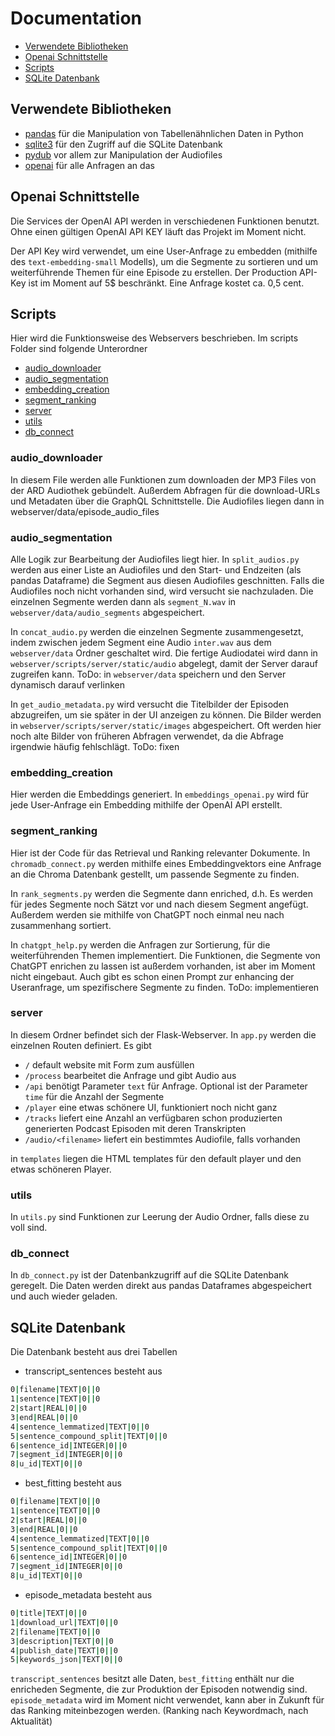 # Documentation

- [Verwendete Bibliotheken](#verwendete-Bibliotheken)
- [Openai Schnittstelle](#Openai-Schnittstelle)
- [Scripts](#Scripts)
- [SQLite Datenbank](#SQLite-Datenbank)


## Verwendete Bibliotheken

- [pandas](https://pandas.pydata.org/pandas-docs/stable/index.html) für die Manipulation von Tabellenähnlichen Daten in Python
- [sqlite3](https://docs.python.org/3/library/sqlite3.html) für den Zugriff auf die SQLite Datenbank
- [pydub](https://github.com/jiaaro/pydub) vor allem zur Manipulation der Audiofiles
- [openai](https://github.com/openai/openai-python) für alle Anfragen an das 

## Openai Schnittstelle

Die Services der OpenAI API werden in verschiedenen Funktionen benutzt.
Ohne einen gültigen OpenAI API KEY läuft das Projekt im Moment nicht.

Der API Key wird verwendet, um eine User-Anfrage zu embedden (mithilfe des `text-embedding-small` Modells), um die Segmente zu sortieren und um weiterführende Themen für eine Episode zu erstellen.
Der Production API-Key ist im Moment auf 5$ beschränkt.
Eine Anfrage kostet ca. 0,5 cent.

## Scripts

Hier wird die Funktionsweise des Webservers beschrieben. 
Im scripts Folder sind folgende Unterordner 

- [audio_downloader](#audio_downloader)
- [audio_segmentation](#audio_segmentation)
- [embedding_creation](#embedding_creation)
- [segment_ranking](#segment_ranking)
- [server](#server)
- [utils](#utils)
- [db_connect](#db_connect)


### audio_downloader

In diesem File werden alle Funktionen zum downloaden der MP3 Files von der ARD Audiothek gebündelt.
Außerdem Abfragen für die download-URLs und Metadaten über die GraphQL Schnittstelle.
Die Audiofiles liegen dann in webserver/data/episode_audio_files 

### audio_segmentation

Alle Logik zur Bearbeitung der Audiofiles liegt hier.
In `split_audios.py` werden aus einer Liste an Audiofiles und den Start- und Endzeiten (als pandas Dataframe) die Segment aus diesen Audiofiles geschnitten.
Falls die Audiofiles noch nicht vorhanden sind, wird versucht sie nachzuladen.
Die einzelnen Segmente werden dann als `segment_N.wav` in `webserver/data/audio_segments` abgespeichert.

In `concat_audio.py` werden die einzelnen Segmente zusammengesetzt, indem zwischen jedem Segment eine Audio `inter.wav` aus dem `webserver/data` Ordner geschaltet wird.
Die fertige Audiodatei wird dann in `webserver/scripts/server/static/audio` abgelegt, damit der Server darauf zugreifen kann.
ToDo: in `webserver/data` speichern und den Server dynamisch darauf verlinken

In `get_audio_metadata.py` wird versucht die Titelbilder der Episoden abzugreifen, um sie später in der UI anzeigen zu können.
Die Bilder werden in `webserver/scripts/server/static/images` abgespeichert.
Oft werden hier noch alte Bilder von früheren Abfragen verwendet, da die Abfrage irgendwie häufig fehlschlägt.
ToDo: fixen


### embedding_creation

Hier werden die Embeddings generiert.
In `embeddings_openai.py` wird für jede User-Anfrage ein Embedding mithilfe der OpenAI API erstellt.


### segment_ranking

Hier ist der Code für das Retrieval und Ranking relevanter Dokumente.
In `chromadb_connect.py` werden mithilfe eines Embeddingvektors eine Anfrage an die Chroma Datenbank gestellt, um passende Segmente zu finden.

In `rank_segments.py` werden die Segmente dann enriched, d.h. Es werden für jedes Segmente noch Sätzt vor und nach diesem Segment angefügt.
Außerdem werden sie mithilfe von ChatGPT noch einmal neu nach zusammenhang sortiert.

In `chatgpt_help.py` werden die Anfragen zur Sortierung, für die weiterführenden Themen implementiert.
Die Funktionen, die Segmente von ChatGPT enrichen zu lassen ist außerdem vorhanden, ist aber im Moment nicht eingebaut.
Auch gibt es schon einen Prompt zur enhancing der Useranfrage, um spezifischere Segmente zu finden.
ToDo: implementieren

### server

In diesem Ordner befindet sich der Flask-Webserver.
In `app.py` werden die einzelnen Routen definiert.
Es gibt 
- `/`
    default website mit Form zum ausfüllen
- `/process`
    bearbeitet die Anfrage und gibt Audio aus
- `/api` 
    benötigt Parameter `text` für Anfrage. Optional ist der Parameter `time` für die Anzahl der Segmente 
- `/player`
    eine etwas schönere UI, funktioniert noch nicht ganz
- `/tracks`
    liefert eine Anzahl an verfügbaren schon produzierten generierten Podcast Episoden mit deren Transkripten 
- `/audio/<filename>`
    liefert ein bestimmtes Audiofile, falls vorhanden

in `templates` liegen die HTML templates für den default player und den etwas schöneren Player.

### utils

In `utils.py` sind Funktionen zur Leerung der Audio Ordner, falls diese zu voll sind.

### db_connect

In `db_connect.py` ist der Datenbankzugriff auf die SQLite Datenbank geregelt.
Die Daten werden direkt aus pandas Dataframes abgespeichert und auch wieder geladen.


## SQLite Datenbank

Die Datenbank besteht aus drei Tabellen 
- transcript_sentences 
    besteht aus 
```sh
0|filename|TEXT|0||0
1|sentence|TEXT|0||0
2|start|REAL|0||0
3|end|REAL|0||0
4|sentence_lemmatized|TEXT|0||0
5|sentence_compound_split|TEXT|0||0
6|sentence_id|INTEGER|0||0
7|segment_id|INTEGER|0||0
8|u_id|TEXT|0||0
```

- best_fitting 
    besteht aus 
```sh
0|filename|TEXT|0||0
1|sentence|TEXT|0||0
2|start|REAL|0||0
3|end|REAL|0||0
4|sentence_lemmatized|TEXT|0||0
5|sentence_compound_split|TEXT|0||0
6|sentence_id|INTEGER|0||0
7|segment_id|INTEGER|0||0
8|u_id|TEXT|0||0
```
- episode_metadata
    besteht aus 
```sh
0|title|TEXT|0||0
1|download_url|TEXT|0||0
2|filename|TEXT|0||0
3|description|TEXT|0||0
4|publish_date|TEXT|0||0
5|keywords_json|TEXT|0||0
```

`transcript_sentences` besitzt alle Daten, `best_fitting` enthält nur die enricheden Segmente, die zur Produktion der Episoden notwendig sind.
`episode_metadata` wird im Moment nicht verwendet, kann aber in Zukunft für das Ranking miteinbezogen werden. 
(Ranking nach Keywordmach, nach Aktualität)
